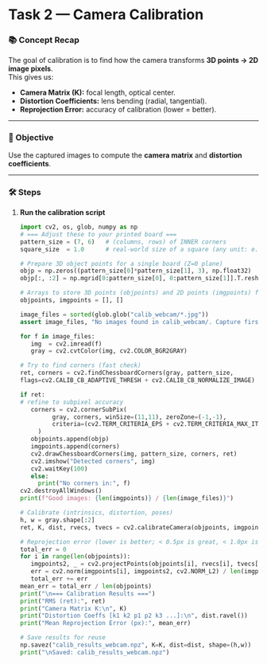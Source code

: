 # Task 2 — Camera Calibration

### 📚 Concept Recap
The goal of calibration is to find how the camera transforms **3D points → 2D image pixels**.  
This gives us:  
- **Camera Matrix (K):** focal length, optical center.  
- **Distortion Coefficients:** lens bending (radial, tangential).  
- **Reprojection Error:** accuracy of calibration (lower = better).

---

### 🎯 Objective
Use the captured images to compute the **camera matrix** and **distortion coefficients**.

---

### 🛠️ Steps
1. **Run the calibration script**
   ```python
   import cv2, os, glob, numpy as np
   # === Adjust these to your printed board ===
   pattern_size = (7, 6)   # (columns, rows) of INNER corners
   square_size  = 1.0      # real-world size of a square (any unit: e.g., 1.0)

   # Prepare 3D object points for a single board (Z=0 plane)
   objp = np.zeros((pattern_size[0]*pattern_size[1], 3), np.float32)
   objp[:, :2] = np.mgrid[0:pattern_size[0], 0:pattern_size[1]].T.reshape(-1, 2) * square_size

   # Arrays to store 3D points (objpoints) and 2D points (imgpoints) from all images
   objpoints, imgpoints = [], []

   image_files = sorted(glob.glob("calib_webcam/*.jpg"))
   assert image_files, "No images found in calib_webcam/. Capture first!"

   for f in image_files:
      img  = cv2.imread(f)
      gray = cv2.cvtColor(img, cv2.COLOR_BGR2GRAY)

   # Try to find corners (fast check)
   ret, corners = cv2.findChessboardCorners(gray, pattern_size,
   flags=cv2.CALIB_CB_ADAPTIVE_THRESH + cv2.CALIB_CB_NORMALIZE_IMAGE)

   if ret:
   # refine to subpixel accuracy
      corners = cv2.cornerSubPix(
            gray, corners, winSize=(11,11), zeroZone=(-1,-1),
            criteria=(cv2.TERM_CRITERIA_EPS + cv2.TERM_CRITERIA_MAX_ITER, 30, 0.001)
        )
      objpoints.append(objp)
      imgpoints.append(corners)
      cv2.drawChessboardCorners(img, pattern_size, corners, ret)
      cv2.imshow("Detected corners", img)
      cv2.waitKey(100)
      else:
        print("No corners in:", f)
   cv2.destroyAllWindows()
   print(f"Good images: {len(imgpoints)} / {len(image_files)}")

   # Calibrate (intrinsics, distortion, poses)
   h, w = gray.shape[:2]
   ret, K, dist, rvecs, tvecs = cv2.calibrateCamera(objpoints, imgpoints, (w, h), None, None)

   # Reprojection error (lower is better; < 0.5px is great, < 1.0px is OK)
   total_err = 0
   for i in range(len(objpoints)):
      imgpoints2, _ = cv2.projectPoints(objpoints[i], rvecs[i], tvecs[i], K, dist)
      err = cv2.norm(imgpoints[i], imgpoints2, cv2.NORM_L2) / len(imgpoints2)
      total_err += err
   mean_err = total_err / len(objpoints)
   print("\n=== Calibration Results ===")
   print("RMS (ret):", ret)
   print("Camera Matrix K:\n", K)
   print("Distortion Coeffs [k1 k2 p1 p2 k3 ...]:\n", dist.ravel())
   print("Mean Reprojection Error (px):", mean_err)

   # Save results for reuse
   np.savez("calib_results_webcam.npz", K=K, dist=dist, shape=(h,w))
   print("\nSaved: calib_results_webcam.npz")
